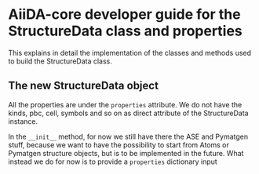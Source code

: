 # AiiDA-core developer guide for the StructureData class and properties

This explains in detail the implementation of the classes and methods used to build the StructureData class. 

## The new StructureData object

All the properties are under the `properties` attribute. We do not have the kinds, pbc, cell, symbols and so on 
as direct attribute of the StructureData instance.

In the `__init__` method, for now we still have there the ASE and Pymatgen stuff, because we want to have the possibility to start from Atoms or Pymatgen structure objects, but is to be implemented in the future. What instead we do for now is to provide a `properties` dictionary input  